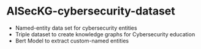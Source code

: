 # AISecKG-cybersecurity-dataset
 * Named-entity data set for cybersecurity entities 
 * Triple dataset to create knowledge graphs for Cybersecurity education
 * Bert Model to extract custom-named entities
